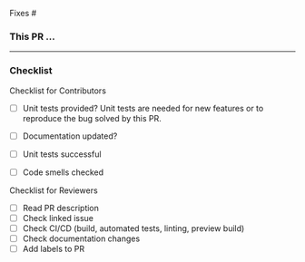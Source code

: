 Fixes #<!--- issue-number -->

### This PR ...
<!--- Short summary what this PR changed. -->

-----

### Checklist
<!--- Mark the completed tasks by inserting a X inside the brackets. Like [X] -->

Checklist for Contributors
- [ ] Unit tests provided? 
      Unit tests are needed for new features or to reproduce the bug solved by this PR.
- [ ] Documentation updated?
- [ ] Unit tests successful
- [ ] Code smells checked


Checklist for Reviewers
- [ ] Read PR description 
- [ ] Check linked issue
- [ ] Check CI/CD (build, automated tests, linting, preview build)
- [ ] Check documentation changes
- [ ] Add labels to PR 
